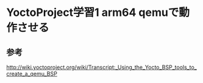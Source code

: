 # YoctoProject学習1 arm64 qemuで動作させる
## 参考
http://wiki.yoctoproject.org/wiki/Transcript:_Using_the_Yocto_BSP_tools_to_create_a_qemu_BSP
